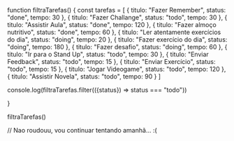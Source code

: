 function filtraTarefas() {
    const tarefas = [
      { titulo: "Fazer Remember", status: "done", tempo: 30 },
      { titulo: "Fazer Challange", status: "todo", tempo: 30 },
      { titulo: "Assistir Aula", status: "done", tempo: 120 },
      { titulo: "Fazer almoço nutritivo", status: "done", tempo: 60 },
      { titulo: "Ler atentamente exercícios do dia", status: "doing", tempo: 20 },
      { titulo: "Fazer exercício do dia", status: "doing", tempo: 180 },
      { titulo: "Fazer desafio", status: "doing", tempo: 60 },
      { titulo: "Ir para o Stand Up", status: "todo", tempo: 30 },
      { titulo: "Enviar Feedback", status: "todo", tempo: 15 },
      { titulo: "Enviar Exercício", status: "todo", tempo: 15 },
      { titulo: "Jogar Videogame", status: "todo", tempo: 120 },
      { titulo: "Assistir Novela", status: "todo", tempo: 90 }
   ]

   console.log(filtraTarefas.filter(({status}) => status === "todo"))
  
  }

filtraTarefas()

// Nao roudouu, vou continuar tentando amanhã... :(